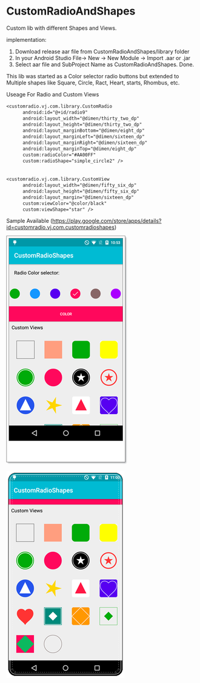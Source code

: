 # CustomRadioAndShapes
Custom lib with different Shapes and Views. 

implementation: 
1. Download release aar file from CustomRadioAndShapes/library folder
2. In your Android Studio File-> New -> New Module -> Import .aar or .jar 
3. Select aar file and SubProject Name as CustomRadioAndShapes. Done.

 
This lib was started as a Color selector radio buttons but extended to Multiple shapes like 
Square, Circle, Ract, Heart, starts, Rhombus, etc.

 

Useage For Radio and Custom Views
```android
<customradio.vj.com.library.CustomRadio
      android:id="@+id/radio9"
      android:layout_width="@dimen/thirty_two_dp"
      android:layout_height="@dimen/thirty_two_dp"
      android:layout_marginBottom="@dimen/eight_dp"
      android:layout_marginLeft="@dimen/sixteen_dp"
      android:layout_marginRight="@dimen/sixteen_dp"
      android:layout_marginTop="@dimen/eight_dp"
      custom:radioColor="#AA00FF"
      custom:radioShape="simple_circle2" />
 
 
<customradio.vj.com.library.CustomView
      android:layout_width="@dimen/fifty_six_dp"
      android:layout_height="@dimen/fifty_six_dp"
      android:layout_margin="@dimen/sixteen_dp"
      custom:viewColor="@color/black"
      custom:viewShape="star" />
```



Sample Available (https://play.google.com/store/apps/details?id=customradio.vj.com.customradioshapes)

![ScreenShot](https://github.com/VishalJogiya/CustomRadioAndShapes/blob/master/device-2017-08-01-105409.png)

![ScreenShot](https://github.com/VishalJogiya/CustomRadioAndShapes/blob/master/device-2017-08-01-110044.png)



